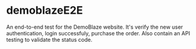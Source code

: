# demoblazeE2E
An end-to-end test for the DemoBlaze website. It's verify the new user authentication, login successfuly, purchase the order. Also contain an API testing to validate the status code.
